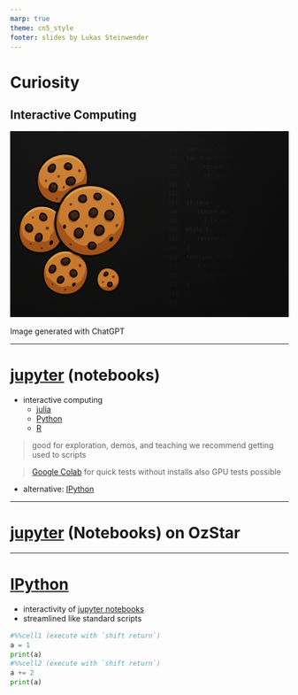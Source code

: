 ```yaml
---
marp: true
theme: cn5_style
footer: slides by Lukas Steinwender
---
```


<!-- _class: titleslide -->
# Curiosity
## Interactive Computing

![bg](../../gfx/TitlePage.png)
<div class="footnote">Image generated with ChatGPT</div>

---

<!-- in the meantime, colab supports julia as well -->

# [jupyter](https://jupyter.org/) (notebooks)
* interactive computing
    * [julia](https://julialang.org/)
    * [Python](https://python.org/)
    * [R](https://www.r-project.org/)

> good for exploration, demos, and teaching
> we recommend getting used to scripts

> [Google Colab](https://colab.google/) for quick tests without installs
> also GPU tests possible

* alternative: [IPython](#ipython)

---
# [jupyter](https://jupyter.org/) (Notebooks) on OzStar


---

# [IPython](https://ipython.org/)

* interactivity of [jupyter notebooks](#jupyter-notebooks)
* streamlined like standard scripts

```python
#%%cell1 (execute with `shift return`)
a = 1
print(a)
#%%cell2 (execute with `shift return`)
a += 2
print(a)
```